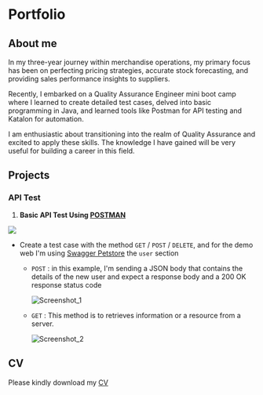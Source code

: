 # Portfolio

## About me
In my three-year journey within merchandise operations, my primary focus has been on perfecting pricing strategies, accurate stock forecasting, and providing sales performance insights to suppliers.

Recently, I embarked on a Quality Assurance Engineer mini boot camp where I learned to create detailed test cases, delved into basic programming in Java, and learned tools like Postman for API testing and Katalon for automation.

I am enthusiastic about transitioning into the realm of Quality Assurance and excited to apply these skills. The knowledge I have gained will be very useful for building a career in this field.

## Projects

### API Test

1. **Basic API Test Using [POSTMAN](https://www.postman.com/)**

<a href="https://www.postman.com//"><img src="https://upload.wikimedia.org/wikipedia/commons/c/c2/Postman_%28software%29.png" /></a><br />

  - Create a test case with the method `GET` / `POST` / `DELETE`, and for the demo web I'm using [Swagger Petstore](https://petstore.swagger.io/) the `user` section
    * `POST` : in this example, I'm sending a JSON body that contains the details of the new user and expect a response body and a 200 OK response status code
      
      ![Screenshot_1](https://github.com/dannyhdyt/Portfolio/assets/153344198/fbdd3de8-c9a2-4d64-9b52-f4caf8bf2816)

    * `GET` : This method is to retrieves information or a resource from a server. 
      
      ![Screenshot_2](https://github.com/dannyhdyt/Portfolio/assets/153344198/0bd3ca4c-ee68-42b0-91d5-07ac1aae1290)



## CV
Please kindly download my [CV](https://drive.google.com/file/d/1-9qC53XblKxrhgn6vHO8sZxNAeUBOTBT/view?usp=sharing) 
